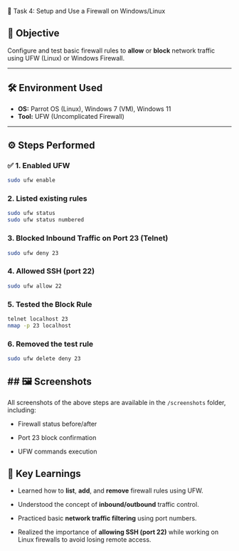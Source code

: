 🔐 Task 4: Setup and Use a Firewall on Windows/Linux

## 🎯 Objective

Configure and test basic firewall rules to **allow** or **block** network traffic using UFW (Linux) or Windows Firewall.

---

## 🛠️ Environment Used

- **OS:** Parrot OS (Linux), Windows 7 (VM), Windows 11
- **Tool:** UFW (Uncomplicated Firewall)

---

## ⚙️ Steps Performed

### ✅ 1. Enabled UFW

```bash
sudo ufw enable
```

### 2. Listed existing rules

```bash
sudo ufw status
sudo ufw status numbered
```

### 3. Blocked Inbound Traffic on Port 23 (Telnet)

```bash
sudo ufw deny 23
```

### 4. Allowed SSH (port 22)

```bash
sudo ufw allow 22
```

### 5. Tested the Block Rule

```bash
telnet localhost 23
nmap -p 23 localhost
```

### 6. Removed the test rule

```bash
sudo ufw delete deny 23
```

## ## 🖼️ Screenshots

All screenshots of the above steps are available in the `/screenshots` folder, including:

- Firewall status before/after
    
- Port 23 block confirmation
    
- UFW commands execution


## 🧠 Key Learnings

- Learned how to **list**, **add**, and **remove** firewall rules using UFW.
    
- Understood the concept of **inbound/outbound** traffic control.
    
- Practiced basic **network traffic filtering** using port numbers.
    
- Realized the importance of **allowing SSH (port 22)** while working on Linux firewalls to avoid losing remote access.

